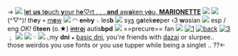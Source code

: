 -> ![](https://tomomi.neocities.org/pixeles/253.gif) [l**e**t **us** t**o**uch **y**our h**e**♡rt . . .
**and** aw**a**ken y**o**u, **MARIONETTE**](https://on.soundcloud.com/obDCmb7W56qcDQXU8) ![](https://tomomi.neocities.org/pixeles/235.gif)
![](https://media.discordapp.net/attachments/1012559729106624564/1051529887367835668/image0.jpg)
(^▽^)*!* th**e**y `+` [m**e**w]() ![](https://tomomi.neocities.org/pixeles/49.gif) ◠ **e**~~nb~~**y** `☆` les**b** ![](https://tomomi.neocities.org/pixeles/290.webp)
s[ys](https://rentry.co/carnival-happy) g**a**tek**ee**per ‹3 **w**asian ![](https://tomomi.neocities.org/pixeles/104.gif) esp / eng *OK!*
6**teen** (o.★) [~~int~~r**o**j](https://rentry.co/curecosmo) autis**bpd** ![](https://tomomi.neocities.org/pixeles/221.gif) ==precure== fan
![](https://tomomi.neocities.org/pixeles/245.gif) [![1](https://64.media.tumblr.com/tumblr_m8l65a8kx31qb1380.gif)](https://rentry.co/adoringyou) [![back](https://tomomi.neocities.org/pixeles/222.gif)](https://rentry.co/purecosmo) [![3](https://64.media.tumblr.com/tumblr_m8l65f9yuJ1qb1380.gif)](https://rentry.co/great-escape) ﹔ [![](https://tomomi.neocities.org/pixeles/45.gif)](https://rentry.co/cureyuni)
![](https://tomomi.neocities.org/divider/div14.gif) `♡` ![](https://tomomi.neocities.org/divider/div14.gif)
◟my **dni** `★`
[basic dni](https://listography.com/dni), you're friends with
[dazai](https://rentry.co/dazai-is-over) or slurpee.. those weirdos
you use fonts or you use tupper
while being a singlet .. ??<-